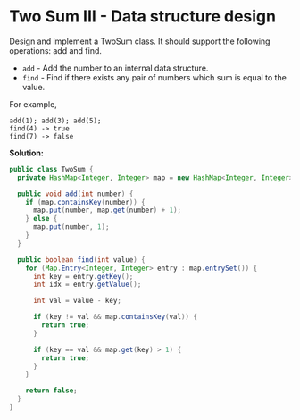 # Two Sum III - Data structure design

Design and implement a TwoSum class. It should support the following operations: add and find.

* `add` - Add the number to an internal data structure.
* `find` - Find if there exists any pair of numbers which sum is equal to the value.

For example,
```
add(1); add(3); add(5);
find(4) -> true
find(7) -> false
```

**Solution:**
```java
public class TwoSum {
  private HashMap<Integer, Integer> map = new HashMap<Integer, Integer>();

  public void add(int number) {
    if (map.containsKey(number)) {
      map.put(number, map.get(number) + 1);
    } else {
      map.put(number, 1);
    }
  }

  public boolean find(int value) {
    for (Map.Entry<Integer, Integer> entry : map.entrySet()) {
      int key = entry.getKey();
      int idx = entry.getValue();

      int val = value - key;

      if (key != val && map.containsKey(val)) {
        return true;
      }

      if (key == val && map.get(key) > 1) {
        return true;
      }
    }

    return false;
  }
}
```